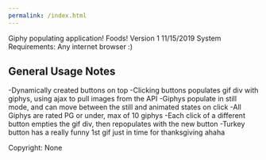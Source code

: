 ```yaml
---
permalink: /index.html
---
```


Giphy populating application! Foods!
Version 1
11/15/2019
System Requirements: Any internet browser :)

General Usage Notes
--------------------

-Dynamically created buttons on top
-Clicking buttons populates gif div with giphys, using ajax to pull images from the API
-Giphys populate in still mode, and can move between the still and animated states on click
-All Giphys are rated PG or under, max of 10 giphys
-Each click of a different button empties the gif div, then repopulates with the new button
-Turkey button has a really funny 1st gif just in time for thanksgiving ahaha


Copyright: None